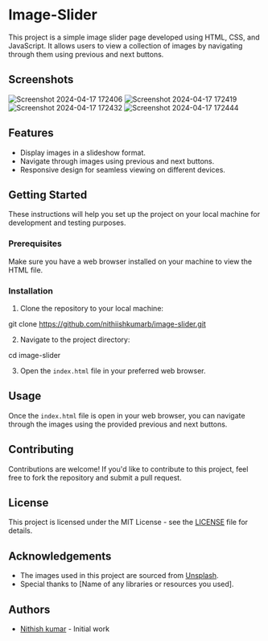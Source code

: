 # Image-Slider

This project is a simple image slider page developed using HTML, CSS, and JavaScript. It allows users to view a collection of images by navigating through them using previous and next buttons.

## Screenshots

![Screenshot 2024-04-17 172406](https://github.com/nithiishkumarb/Slider-Using-HTML-CSS-JS/assets/134282957/57ad125a-c172-4a60-af62-2480401eaee9)
![Screenshot 2024-04-17 172419](https://github.com/nithiishkumarb/Slider-Using-HTML-CSS-JS/assets/134282957/28f18597-bee9-4752-b9b4-9e93e32777b3)
![Screenshot 2024-04-17 172432](https://github.com/nithiishkumarb/Slider-Using-HTML-CSS-JS/assets/134282957/95d6a4f3-76ff-4a54-92da-e01d9b199f4c)
![Screenshot 2024-04-17 172444](https://github.com/nithiishkumarb/Slider-Using-HTML-CSS-JS/assets/134282957/c40f8830-ca14-4ae3-a878-724d54072bcd)

## Features

- Display images in a slideshow format.
- Navigate through images using previous and next buttons.
- Responsive design for seamless viewing on different devices.

## Getting Started

These instructions will help you set up the project on your local machine for development and testing purposes.

### Prerequisites

Make sure you have a web browser installed on your machine to view the HTML file.

### Installation

1. Clone the repository to your local machine:

git clone https://github.com/nithiishkumarb/image-slider.git


2. Navigate to the project directory:

cd image-slider

3. Open the `index.html` file in your preferred web browser.

## Usage

Once the `index.html` file is open in your web browser, you can navigate through the images using the provided previous and next buttons.

## Contributing

Contributions are welcome! If you'd like to contribute to this project, feel free to fork the repository and submit a pull request.

## License

This project is licensed under the MIT License - see the [LICENSE](LICENSE) file for details.

## Acknowledgements

- The images used in this project are sourced from [Unsplash](https://unsplash.com/).
- Special thanks to [Name of any libraries or resources you used].

## Authors

- [Nithish kumar](https://github.com/nithiishkumarb) - Initial work

